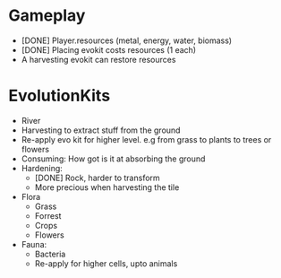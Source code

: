 
# Gameplay

* [DONE] Player.resources (metal, energy, water, biomass)
* [DONE] Placing evokit costs resources (1 each)
* A harvesting evokit can restore resources

# EvolutionKits

* River
* Harvesting to extract stuff from the ground
* Re-apply evo kit for higher level. e.g from grass to plants to trees or flowers
* Consuming: How got is it at absorbing the ground
* Hardening:
  * [DONE] Rock, harder to transform
  * More precious when harvesting the tile
* Flora
  * Grass
  * Forrest
  * Crops
  * Flowers
* Fauna:
  * Bacteria
  * Re-apply for higher cells, upto animals
  

